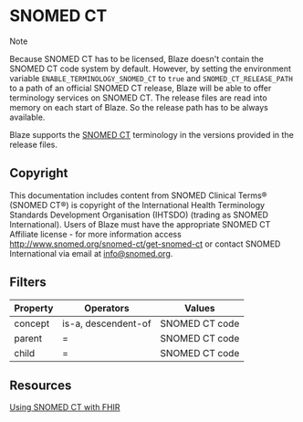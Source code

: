 # SNOMED CT <Badge type="info" text="Feature: TERMINOLOGY_SNOMED_CT"/> <Badge type="warning" text="Since 0.32.0"/>

> [!NOTE]
> Because SNOMED CT has to be licensed, Blaze doesn't contain the SNOMED CT code system by default. However, by setting the environment variable `ENABLE_TERMINOLOGY_SNOMED_CT` to `true` and `SNOMED_CT_RELEASE_PATH` to a path of an official SNOMED CT release, Blaze will be able to offer terminology services on SNOMED CT. The release files are read into memory on each start of Blaze. So the release path has to be always available.

Blaze supports the [SNOMED CT](https://www.snomed.org) terminology in the versions provided in the release files.

## Copyright

This documentation includes content from SNOMED Clinical Terms® (SNOMED CT®) is copyright of the International Health Terminology Standards Development Organisation (IHTSDO) (trading as SNOMED International). Users of Blaze must have the appropriate SNOMED CT Affiliate license - for more information access http://www.snomed.org/snomed-ct/get-snomed-ct or contact SNOMED International via email at info@snomed.org.

## Filters

| Property | Operators           | Values         |
|----------|---------------------|----------------|
| concept  | is-a, descendent-of | SNOMED CT code |
| parent   | =                   | SNOMED CT code |
| child    | =                   | SNOMED CT code |

## Resources

[Using SNOMED CT with FHIR](https://terminology.hl7.org/SNOMEDCT.html)
